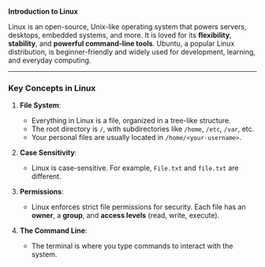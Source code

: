 **Introduction to Linux**

Linux is an open-source, Unix-like operating system that powers servers, desktops, embedded systems, and more. It is loved for its **flexibility**, **stability**, and **powerful command-line tools**. Ubuntu, a popular Linux distribution, is beginner-friendly and widely used for development, learning, and everyday computing.

---

### **Key Concepts in Linux**

1. **File System**:
    
    - Everything in Linux is a file, organized in a tree-like structure.
    - The root directory is `/`, with subdirectories like `/home`, `/etc`, `/var`, etc.
    - Your personal files are usually located in `/home/<your-username>`.
2. **Case Sensitivity**:
    
    - Linux is case-sensitive. For example, `File.txt` and `file.txt` are different.
3. **Permissions**:
    
    - Linux enforces strict file permissions for security. Each file has an **owner**, a **group**, and **access levels** (read, write, execute).
4. **The Command Line**:
    
    - The terminal is where you type commands to interact with the system.

